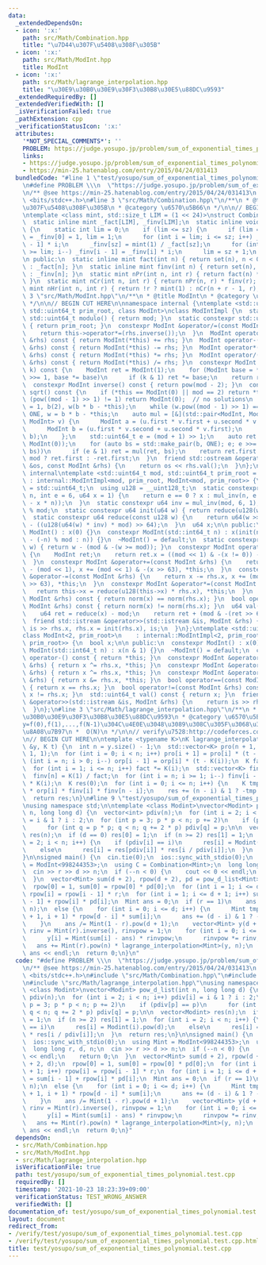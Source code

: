 ```yaml
---
data:
  _extendedDependsOn:
  - icon: ':x:'
    path: src/Math/Combination.hpp
    title: "\u7D44\u307F\u5408\u308F\u305B"
  - icon: ':x:'
    path: src/Math/ModInt.hpp
    title: ModInt
  - icon: ':x:'
    path: src/Math/lagrange_interpolation.hpp
    title: "\u30E9\u30B0\u30E9\u30F3\u30B8\u30E5\u88DC\u9593"
  _extendedRequiredBy: []
  _extendedVerifiedWith: []
  _isVerificationFailed: true
  _pathExtension: cpp
  _verificationStatusIcon: ':x:'
  attributes:
    '*NOT_SPECIAL_COMMENTS*': ''
    PROBLEM: https://judge.yosupo.jp/problem/sum_of_exponential_times_polynomial
    links:
    - https://judge.yosupo.jp/problem/sum_of_exponential_times_polynomial
    - https://min-25.hatenablog.com/entry/2015/04/24/031413
  bundledCode: "#line 1 \"test/yosupo/sum_of_exponential_times_polynomial.test.cpp\"\
    \n#define PROBLEM \\\n  \"https://judge.yosupo.jp/problem/sum_of_exponential_times_polynomial\"\
    \n/** @see https://min-25.hatenablog.com/entry/2015/04/24/031413\n */\n#include\
    \ <bits/stdc++.h>\n#line 3 \"src/Math/Combination.hpp\"\n/**\n * @title \u7D44\
    \u307F\u5408\u308F\u305B\n * @category \u6570\u5B66\n */\n\n// BEGIN CUT HERE\n\
    \ntemplate <class mint, std::size_t LIM = (1 << 24)>\nstruct Combination {\n private:\n\
    \  static inline mint _fact[LIM], _finv[LIM];\n  static inline void set(int sz)\
    \ {\n    static int lim = 0;\n    if (lim <= sz) {\n      if (lim == 0) _fact[0]\
    \ = _finv[0] = 1, lim = 1;\n      for (int i = lim; i <= sz; i++) _fact[i] = _fact[i\
    \ - 1] * i;\n      _finv[sz] = mint(1) / _fact[sz];\n      for (int i = sz; i\
    \ >= lim; i--) _finv[i - 1] = _finv[i] * i;\n      lim = sz + 1;\n    }\n  }\n\
    \n public:\n  static inline mint fact(int n) { return set(n), n < 0 ? mint(0)\
    \ : _fact[n]; }\n  static inline mint finv(int n) { return set(n), n < 0 ? mint(0)\
    \ : _finv[n]; }\n  static mint nPr(int n, int r) { return fact(n) * finv(n - r);\
    \ }\n  static mint nCr(int n, int r) { return nPr(n, r) * finv(r); }\n  static\
    \ mint nHr(int n, int r) { return !r ? mint(1) : nCr(n + r - 1, r); }\n};\n#line\
    \ 3 \"src/Math/ModInt.hpp\"\n/**\n * @title ModInt\n * @category \u6570\u5B66\n\
    \ */\n\n// BEGIN CUT HERE\n\nnamespace internal {\ntemplate <std::uint64_t mod,\
    \ std::uint64_t prim_root, class ModInt>\nclass ModIntImpl {\n  static constexpr\
    \ std::uint64_t modulo() { return mod; }\n  static constexpr std::uint64_t pr_rt()\
    \ { return prim_root; }\n  constexpr ModInt &operator/=(const ModInt &rhs) {\n\
    \    return this->operator*=(rhs.inverse());\n  }\n  ModInt operator+(const ModInt\
    \ &rhs) const { return ModInt(*this) += rhs; }\n  ModInt operator-(const ModInt\
    \ &rhs) const { return ModInt(*this) -= rhs; }\n  ModInt operator*(const ModInt\
    \ &rhs) const { return ModInt(*this) *= rhs; }\n  ModInt operator/(const ModInt\
    \ &rhs) const { return ModInt(*this) /= rhs; }\n  constexpr ModInt pow(std::uint64_t\
    \ k) const {\n    ModInt ret = ModInt(1);\n    for (ModInt base = *this; k; k\
    \ >>= 1, base *= base)\n      if (k & 1) ret *= base;\n    return ret;\n  }\n\
    \  constexpr ModInt inverse() const { return pow(mod - 2); }\n  constexpr ModInt\
    \ sqrt() const {\n    if (*this == ModInt(0) || mod == 2) return *this;\n    if\
    \ (pow((mod - 1) >> 1) != 1) return ModInt(0);  // no solutions\n    ModInt ONE\
    \ = 1, b(2), w(b * b - *this);\n    while (w.pow((mod - 1) >> 1) == ONE) b +=\
    \ ONE, w = b * b - *this;\n    auto mul = [&](std::pair<ModInt, ModInt> u, std::pair<ModInt,\
    \ ModInt> v) {\n      ModInt a = (u.first * v.first + u.second * v.second * w);\n\
    \      ModInt b = (u.first * v.second + u.second * v.first);\n      return std::make_pair(a,\
    \ b);\n    };\n    std::uint64_t e = (mod + 1) >> 1;\n    auto ret = std::make_pair(ONE,\
    \ ModInt(0));\n    for (auto bs = std::make_pair(b, ONE); e; e >>= 1, bs = mul(bs,\
    \ bs))\n      if (e & 1) ret = mul(ret, bs);\n    return ret.first.val() * 2 <\
    \ mod ? ret.first : -ret.first;\n  }\n  friend std::ostream &operator<<(std::ostream\
    \ &os, const ModInt &rhs) {\n    return os << rhs.val();\n  }\n};\n}  // namespace\
    \ internal\ntemplate <std::uint64_t mod, std::uint64_t prim_root = 0>\nclass ModInt\
    \ : internal::ModIntImpl<mod, prim_root, ModInt<mod, prim_root>> {\n  using u64\
    \ = std::uint64_t;\n  using u128 = __uint128_t;\n  static constexpr u64 mul_inv(u64\
    \ n, int e = 6, u64 x = 1) {\n    return e == 0 ? x : mul_inv(n, e - 1, x * (2\
    \ - x * n));\n  }\n  static constexpr u64 inv = mul_inv(mod, 6, 1), r2 = -u128(mod)\
    \ % mod;\n  static constexpr u64 init(u64 w) { return reduce(u128(w) * r2); }\n\
    \  static constexpr u64 reduce(const u128 w) {\n    return u64(w >> 64) + mod\
    \ - ((u128(u64(w) * inv) * mod) >> 64);\n  }\n  u64 x;\n\n public:\n  constexpr\
    \ ModInt() : x(0) {}\n  constexpr ModInt(std::int64_t n) : x(init(n < 0 ? mod\
    \ - (-n) % mod : n)) {}\n  ~ModInt() = default;\n  static constexpr u64 norm(u64\
    \ w) { return w - (mod & -(w >= mod)); }\n  constexpr ModInt operator-() const\
    \ {\n    ModInt ret;\n    return ret.x = ((mod << 1) & -(x != 0)) - x, ret;\n\
    \  }\n  constexpr ModInt &operator+=(const ModInt &rhs) {\n    return x += rhs.x\
    \ - (mod << 1), x += (mod << 1) & -(x >> 63), *this;\n  }\n  constexpr ModInt\
    \ &operator-=(const ModInt &rhs) {\n    return x -= rhs.x, x += (mod << 1) & -(x\
    \ >> 63), *this;\n  }\n  constexpr ModInt &operator*=(const ModInt &rhs) {\n \
    \   return this->x = reduce(u128(this->x) * rhs.x), *this;\n  }\n  bool operator==(const\
    \ ModInt &rhs) const { return norm(x) == norm(rhs.x); }\n  bool operator!=(const\
    \ ModInt &rhs) const { return norm(x) != norm(rhs.x); }\n  u64 val() const {\n\
    \    u64 ret = reduce(x) - mod;\n    return ret + (mod & -(ret >> 63));\n  }\n\
    \  friend std::istream &operator>>(std::istream &is, ModInt &rhs) {\n    return\
    \ is >> rhs.x, rhs.x = init(rhs.x), is;\n  }\n};\ntemplate <std::uint64_t prim_root>\n\
    class ModInt<2, prim_root>\n    : internal::ModIntImpl<2, prim_root, ModInt<2,\
    \ prim_root>> {\n  bool x;\n\n public:\n  constexpr ModInt() : x(0) {}\n  constexpr\
    \ ModInt(std::int64_t n) : x(n & 1) {}\n  ~ModInt() = default;\n  constexpr ModInt\
    \ operator-() const { return *this; }\n  constexpr ModInt &operator+=(const ModInt\
    \ &rhs) { return x ^= rhs.x, *this; }\n  constexpr ModInt &operator-=(const ModInt\
    \ &rhs) { return x ^= rhs.x, *this; }\n  constexpr ModInt &operator*=(const ModInt\
    \ &rhs) { return x &= rhs.x, *this; }\n  bool operator==(const ModInt &rhs) const\
    \ { return x == rhs.x; }\n  bool operator!=(const ModInt &rhs) const { return\
    \ x != rhs.x; }\n  std::uint64_t val() const { return x; }\n  friend std::istream\
    \ &operator>>(std::istream &is, ModInt &rhs) {\n    return is >> rhs.x, is;\n\
    \  }\n};\n#line 3 \"src/Math/lagrange_interpolation.hpp\"\n/**\n * @title \u30E9\
    \u30B0\u30E9\u30F3\u30B8\u30E5\u88DC\u9593\n * @category \u6570\u5B66\n *  x=0,1,..,N-1\u3068\
    y=f(0),f(1),...,f(N-1)\u304C\u4E0E\u3048\u3089\u308C\u305F\u3068\u304D\u306Ef(t)\u3092\
    \u8A08\u7B97\n *  O(N)\n */\n\n// verify\u7528:http://codeforces.com/contest/622/problem/F\n\
    \n// BEGIN CUT HERE\n\ntemplate <typename K>\nK lagrange_interpolation(std::vector<K>\
    \ &y, K t) {\n  int n = y.size() - 1;\n  std::vector<K> pro(n + 1, 1), orp(n +\
    \ 1, 1);\n  for (int i = 0; i < n; i++) pro[i + 1] = pro[i] * (t - K(i));\n  for\
    \ (int i = n; i > 0; i--) orp[i - 1] = orp[i] * (t - K(i));\n  K fact = K(1);\n\
    \  for (int i = 1; i <= n; i++) fact *= K(i);\n  std::vector<K> finv(n + 1, 1);\n\
    \  finv[n] = K(1) / fact;\n  for (int i = n; i >= 1; i--) finv[i - 1] = finv[i]\
    \ * K(i);\n  K res(0);\n  for (int i = 0; i <= n; i++) {\n    K tmp = y[i] * pro[i]\
    \ * orp[i] * finv[i] * finv[n - i];\n    res += (n - i) & 1 ? -tmp : tmp;\n  }\n\
    \  return res;\n}\n#line 9 \"test/yosupo/sum_of_exponential_times_polynomial.test.cpp\"\
    \nusing namespace std;\n\ntemplate <class Modint>\nvector<Modint> pow_d_list(int\
    \ n, long long d) {\n  vector<int> pdiv(n);\n  for (int i = 2; i < n; i++) pdiv[i]\
    \ = i & 1 ? i : 2;\n  for (int p = 3; p * p < n; p += 2)\n    if (pdiv[p] == p)\n\
    \      for (int q = p * p; q < n; q += 2 * p) pdiv[q] = p;\n\n  vector<Modint>\
    \ res(n);\n  if (d == 0) res[0] = 1;\n  if (n >= 2) res[1] = 1;\n  for (int i\
    \ = 2; i < n; i++) {\n    if (pdiv[i] == i)\n      res[i] = Modint(i).pow(d);\n\
    \    else\n      res[i] = res[pdiv[i]] * res[i / pdiv[i]];\n  }\n  return res;\n\
    }\n\nsigned main() {\n  cin.tie(0);\n  ios::sync_with_stdio(0);\n  using Mint\
    \ = ModInt<998244353>;\n  using C = Combination<Mint>;\n  long long r, d, n;\n\
    \  cin >> r >> d >> n;\n  if (--n < 0) {\n    cout << 0 << endl;\n    return 0;\n\
    \  }\n  vector<Mint> sum(d + 2), rpow(d + 2), pd = pow_d_list<Mint>(d + 2, d);\n\
    \  rpow[0] = 1, sum[0] = rpow[0] * pd[0];\n  for (int i = 1; i <= d + 1; i++)\
    \ rpow[i] = rpow[i - 1] * r;\n  for (int i = 1; i <= d + 1; i++) sum[i] = sum[i\
    \ - 1] + rpow[i] * pd[i];\n  Mint ans = 0;\n  if (r == 1)\n    ans = lagrange_interpolation<Mint>(sum,\
    \ n);\n  else {\n    for (int i = 0; i <= d; i++) {\n      Mint tmp = C::nCr(d\
    \ + 1, i + 1) * rpow[d - i] * sum[i];\n      ans += (d - i) & 1 ? -tmp : tmp;\n\
    \    }\n    ans /= Mint(1 - r).pow(d + 1);\n    vector<Mint> y(d + 1);\n    Mint\
    \ rinv = Mint(r).inverse(), rinvpow = 1;\n    for (int i = 0; i <= d; i++) {\n\
    \      y[i] = Mint(sum[i] - ans) * rinvpow;\n      rinvpow *= rinv;\n    }\n \
    \   ans += Mint(r).pow(n) * lagrange_interpolation<Mint>(y, n);\n  }\n  cout <<\
    \ ans << endl;\n  return 0;\n}\n"
  code: "#define PROBLEM \\\n  \"https://judge.yosupo.jp/problem/sum_of_exponential_times_polynomial\"\
    \n/** @see https://min-25.hatenablog.com/entry/2015/04/24/031413\n */\n#include\
    \ <bits/stdc++.h>\n#include \"src/Math/Combination.hpp\"\n#include \"src/Math/ModInt.hpp\"\
    \n#include \"src/Math/lagrange_interpolation.hpp\"\nusing namespace std;\n\ntemplate\
    \ <class Modint>\nvector<Modint> pow_d_list(int n, long long d) {\n  vector<int>\
    \ pdiv(n);\n  for (int i = 2; i < n; i++) pdiv[i] = i & 1 ? i : 2;\n  for (int\
    \ p = 3; p * p < n; p += 2)\n    if (pdiv[p] == p)\n      for (int q = p * p;\
    \ q < n; q += 2 * p) pdiv[q] = p;\n\n  vector<Modint> res(n);\n  if (d == 0) res[0]\
    \ = 1;\n  if (n >= 2) res[1] = 1;\n  for (int i = 2; i < n; i++) {\n    if (pdiv[i]\
    \ == i)\n      res[i] = Modint(i).pow(d);\n    else\n      res[i] = res[pdiv[i]]\
    \ * res[i / pdiv[i]];\n  }\n  return res;\n}\n\nsigned main() {\n  cin.tie(0);\n\
    \  ios::sync_with_stdio(0);\n  using Mint = ModInt<998244353>;\n  using C = Combination<Mint>;\n\
    \  long long r, d, n;\n  cin >> r >> d >> n;\n  if (--n < 0) {\n    cout << 0\
    \ << endl;\n    return 0;\n  }\n  vector<Mint> sum(d + 2), rpow(d + 2), pd = pow_d_list<Mint>(d\
    \ + 2, d);\n  rpow[0] = 1, sum[0] = rpow[0] * pd[0];\n  for (int i = 1; i <= d\
    \ + 1; i++) rpow[i] = rpow[i - 1] * r;\n  for (int i = 1; i <= d + 1; i++) sum[i]\
    \ = sum[i - 1] + rpow[i] * pd[i];\n  Mint ans = 0;\n  if (r == 1)\n    ans = lagrange_interpolation<Mint>(sum,\
    \ n);\n  else {\n    for (int i = 0; i <= d; i++) {\n      Mint tmp = C::nCr(d\
    \ + 1, i + 1) * rpow[d - i] * sum[i];\n      ans += (d - i) & 1 ? -tmp : tmp;\n\
    \    }\n    ans /= Mint(1 - r).pow(d + 1);\n    vector<Mint> y(d + 1);\n    Mint\
    \ rinv = Mint(r).inverse(), rinvpow = 1;\n    for (int i = 0; i <= d; i++) {\n\
    \      y[i] = Mint(sum[i] - ans) * rinvpow;\n      rinvpow *= rinv;\n    }\n \
    \   ans += Mint(r).pow(n) * lagrange_interpolation<Mint>(y, n);\n  }\n  cout <<\
    \ ans << endl;\n  return 0;\n}"
  dependsOn:
  - src/Math/Combination.hpp
  - src/Math/ModInt.hpp
  - src/Math/lagrange_interpolation.hpp
  isVerificationFile: true
  path: test/yosupo/sum_of_exponential_times_polynomial.test.cpp
  requiredBy: []
  timestamp: '2021-10-23 18:23:39+09:00'
  verificationStatus: TEST_WRONG_ANSWER
  verifiedWith: []
documentation_of: test/yosupo/sum_of_exponential_times_polynomial.test.cpp
layout: document
redirect_from:
- /verify/test/yosupo/sum_of_exponential_times_polynomial.test.cpp
- /verify/test/yosupo/sum_of_exponential_times_polynomial.test.cpp.html
title: test/yosupo/sum_of_exponential_times_polynomial.test.cpp
---
```

